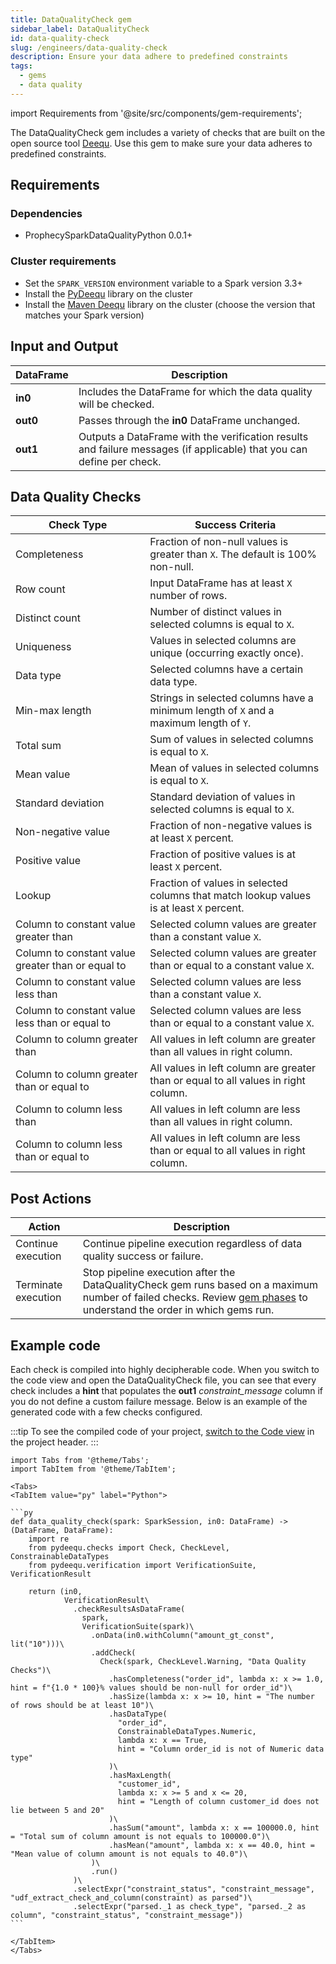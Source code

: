 ```yaml
---
title: DataQualityCheck gem
sidebar_label: DataQualityCheck
id: data-quality-check
slug: /engineers/data-quality-check
description: Ensure your data adhere to predefined constraints
tags:
  - gems
  - data quality
---
```


import Requirements from '@site/src/components/gem-requirements';

<Requirements
  python_package_name="ProphecySparkDataQualityPython"
  python_package_version="0.0.1+"
  scala_package_name=""
  scala_package_version=""
  scala_lib="8.2.1"
  python_lib="1.9.16"
  uc_single="14.3+"
  uc_shared="Not Supported"
  livy="Not Supported"
/>

The DataQualityCheck gem includes a variety of checks that are built on the open source tool [Deequ](https://github.com/awslabs/deequ). Use this gem to make sure your data adheres to predefined constraints.

## Requirements

### Dependencies

- ProphecySparkDataQualityPython 0.0.1+

### Cluster requirements

- Set the `SPARK_VERSION` environment variable to a Spark version 3.3+
- Install the [PyDeequ](https://pypi.org/project/pydeequ/#:~:text=1.8%2B%2C%20we%20now%20officially%20support%20Spark3%20!) library on the cluster
- Install the [Maven Deequ](https://mvnrepository.com/artifact/com.amazon.deequ/deequ) library on the cluster (choose the version that matches your Spark version)

## Input and Output

| DataFrame | Description                                                                                                           |
| --------- | --------------------------------------------------------------------------------------------------------------------- |
| **in0**   | Includes the DataFrame for which the data quality will be checked.                                                    |
| **out0**  | Passes through the **in0** DataFrame unchanged.                                                                       |
| **out1**  | Outputs a DataFrame with the verification results and failure messages (if applicable) that you can define per check. |

## Data Quality Checks

| Check Type                                        | Success Criteria                                                                         |
| ------------------------------------------------- | ---------------------------------------------------------------------------------------- |
| Completeness                                      | Fraction of non-null values is greater than `X`. The default is 100% non-null.           |
| Row count                                         | Input DataFrame has at least `X` number of rows.                                         |
| Distinct count                                    | Number of distinct values in selected columns is equal to `X`.                           |
| Uniqueness                                        | Values in selected columns are unique (occurring exactly once).                          |
| Data type                                         | Selected columns have a certain data type.                                               |
| Min-max length                                    | Strings in selected columns have a minimum length of `X` and a maximum length of `Y`.    |
| Total sum                                         | Sum of values in selected columns is equal to `X`.                                       |
| Mean value                                        | Mean of values in selected columns is equal to `X`.                                      |
| Standard deviation                                | Standard deviation of values in selected columns is equal to `X`.                        |
| Non-negative value                                | Fraction of non-negative values is at least `X` percent.                                 |
| Positive value                                    | Fraction of positive values is at least `X` percent.                                     |
| Lookup                                            | Fraction of values in selected columns that match lookup values is at least `X` percent. |
| Column to constant value greater than             | Selected column values are greater than a constant value `X`.                            |
| Column to constant value greater than or equal to | Selected column values are greater than or equal to a constant value `X`.                |
| Column to constant value less than                | Selected column values are less than a constant value `X`.                               |
| Column to constant value less than or equal to    | Selected column values are less than or equal to a constant value `X`.                   |
| Column to column greater than                     | All values in left column are greater than all values in right column.                   |
| Column to column greater than or equal to         | All values in left column are greater than or equal to all values in right column.       |
| Column to column less than                        | All values in left column are less than all values in right column.                      |
| Column to column less than or equal to            | All values in left column are less than or equal to all values in right column.          |

## Post Actions

| Action              | Description                                                                                                                                                                                       |
| ------------------- | ------------------------------------------------------------------------------------------------------------------------------------------------------------------------------------------------- |
| Continue execution  | Continue pipeline execution regardless of data quality success or failure.                                                                                                                        |
| Terminate execution | Stop pipeline execution after the DataQualityCheck gem runs based on a maximum number of failed checks. Review [gem phases](/engineers/gems#gem-phase) to understand the order in which gems run. |

## Example code

Each check is compiled into highly decipherable code. When you switch to the code view and open the DataQualityCheck file, you can see that every check includes a **hint** that populates the **out1** _constraint_message_ column if you do not define a custom failure message. Below is an example of the generated code with a few checks configured.

:::tip
To see the compiled code of your project, [switch to the Code view](/engineers/pipelines#project-editor) in the project header.
:::

````mdx-code-block
import Tabs from '@theme/Tabs';
import TabItem from '@theme/TabItem';

<Tabs>
<TabItem value="py" label="Python">

```py
def data_quality_check(spark: SparkSession, in0: DataFrame) -> (DataFrame, DataFrame):
    import re
    from pydeequ.checks import Check, CheckLevel, ConstrainableDataTypes
    from pydeequ.verification import VerificationSuite, VerificationResult

    return (in0,
            VerificationResult\
              .checkResultsAsDataFrame(
                spark,
                VerificationSuite(spark)\
                  .onData(in0.withColumn("amount_gt_const", lit("10")))\
                  .addCheck(
                    Check(spark, CheckLevel.Warning, "Data Quality Checks")\
                      .hasCompleteness("order_id", lambda x: x >= 1.0, hint = f"{1.0 * 100}% values should be non-null for order_id")\
                      .hasSize(lambda x: x >= 10, hint = "The number of rows should be at least 10")\
                      .hasDataType(
                        "order_id",
                        ConstrainableDataTypes.Numeric,
                        lambda x: x == True,
                        hint = "Column order_id is not of Numeric data type"
                      )\
                      .hasMaxLength(
                        "customer_id",
                        lambda x: x >= 5 and x <= 20,
                        hint = "Length of column customer_id does not lie between 5 and 20"
                      )\
                      .hasSum("amount", lambda x: x == 100000.0, hint = "Total sum of column amount is not equals to 100000.0")\
                      .hasMean("amount", lambda x: x == 40.0, hint = "Mean value of column amount is not equals to 40.0")\
                  )\
                  .run()
              )\
              .selectExpr("constraint_status", "constraint_message", "udf_extract_check_and_column(constraint) as parsed")\
              .selectExpr("parsed._1 as check_type", "parsed._2 as column", "constraint_status", "constraint_message"))
```

</TabItem>
</Tabs>
````
